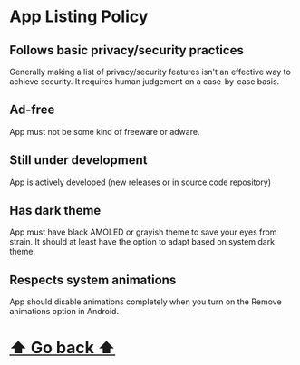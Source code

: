 # App Listing Policy

## Follows basic privacy/security practices
Generally making a list of privacy/security features isn't an effective way to achieve security. It requires human judgement on a case-by-case basis.

## Ad-free
App must not be some kind of freeware or adware.

## Still under development
App is actively developed (new releases or in source code repository)

## Has dark theme
App must have black AMOLED or grayish theme to save your eyes from strain. It should at least have the option to adapt based on system dark theme.


## Respects system animations
App should disable animations completely when you turn on the Remove animations option in Android.

# [⬆ Go back ⬆](README.md)
